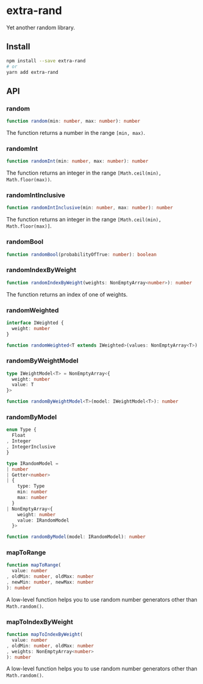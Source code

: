 # extra-rand
Yet another random library.

## Install
```sh
npm install --save extra-rand
# or
yarn add extra-rand
```

## API
### random
```ts
function random(min: number, max: number): number
```

The function returns a number in the range `[min, max)`.

### randomInt
```ts
function randomInt(min: number, max: number): number
```

The function returns an integer in the range `[Math.ceil(min), Math.floor(max))`.

### randomIntInclusive
```ts
function randomIntInclusive(min: number, max: number): number
```

The function returns an integer in the range `[Math.ceil(min), Math.floor(max)]`.

### randomBool
```ts
function randomBool(probabilityOfTrue: number): boolean
```

### randomIndexByWeight
```ts
function randomIndexByWeight(weights: NonEmptyArray<number>): number
```

The function returns an index of one of weights.

### randomWeighted
```ts
interface IWeighted {
  weight: number
}

function randomWeighted<T extends IWeighted>(values: NonEmptyArray<T>): T
```

### randomByWeightModel
```ts
type IWeightModel<T> = NonEmptyArray<{
  weight: number
  value: T
}>

function randomByWeightModel<T>(model: IWeightModel<T>): number
```

### randomByModel
```ts
enum Type {
  Float
, Integer
, IntegerInclusive
}

type IRandomModel =
| number
| Getter<number>
| {
    type: Type
    min: number
    max: number
  }
| NonEmptyArray<{
    weight: number
    value: IRandomModel
  }>

function randomByModel(model: IRandomModel): number
```

### mapToRange
```ts
function mapToRange(
  value: number
, oldMin: number, oldMax: number
, newMin: number, newMax: number
): number
```

A low-level function helps you to use random number generators other than `Math.random()`.

### mapToIndexByWeight
```ts
function mapToIndexByWeight(
  value: number
, oldMin: number, oldMax: number
, weights: NonEmptyArray<number>
): number
```

A low-level function helps you to use random number generators other than `Math.random()`.
